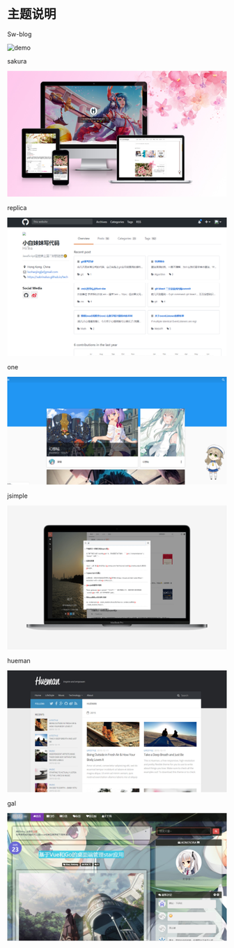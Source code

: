 # 主题说明

Sw-blog

![demo](Sw-blog\demo.png)

sakura

![006bYVyvly1g069tuf42oj312w0m8ndq](sakura\006bYVyvly1g069tuf42oj312w0m8ndq.jpg)

replica

![1564027369303](replica\1564027369303.png)

one

![a](one\a.PNG)

jsimple

![JSimple-Snapshot-Macbook Pro15](jsimple\source\images\JSimple-Snapshot-Macbook%20Pro15.png)

hueman

![](hueman\screenshot.jpg)

gal

![](gal\b.PNG)